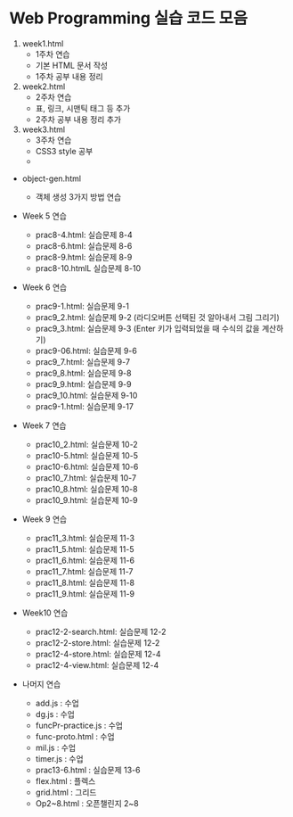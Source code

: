 # Web Programming 실습 코드 모음

1. week1.html
   - 1주차 연습
   - 기본 HTML 문서 작성
   - 1주차 공부 내용 정리
2. week2.html
   - 2주차 연습
   - 표, 링크, 시맨틱 태그 등 추가
   - 2주차 공부 내용 정리 추가
3. week3.html
   - 3주차 연습
   - CSS3 style 공부
   - 

- object-gen.html
  - 객체 생성 3가지 방법 연습

- Week 5 연습
  - prac8-4.html: 실습문제 8-4
  - prac8-6.html: 실습문제 8-6
  - prac8-9.html: 실습문제 8-9
  - prac8-10.htmlL 실습문제 8-10
    

- Week 6 연습
  - prac9-1.html: 실습문제 9-1
  - prac9_2.html: 실습문제 9-2 (라디오버튼 선택된 것 알아내서 그림 그리기)
  - prac9_3.html: 실습문제 9-3 (Enter 키가 입력되었을 때 수식의 값을 계산하기)
  - prac9-06.html: 실습문제 9-6
  - prac9_7.html: 실습문제 9-7
  - prac9_8.html: 실습문제 9-8
  - prac9_9.html: 실습문제 9-9
  - prac9_10.html: 실습문제 9-10
  - prac9-1.html: 실습문제 9-17
 
- Week 7 연습
   - prac10_2.html: 실습문제 10-2
   - prac10-5.html: 실습문제 10-5
   - prac10-6.html: 실습문제 10-6
   - prac10_7.html: 실습문제 10-7
   - prac10_8.html: 실습문제 10-8
   - prac10_9.html: 실습문제 10-9

- Week 9 연습  
   - prac11_3.html: 실습문제 11-3
   - prac11_5.html: 실습문제 11-5
   - prac11_6.html: 실습문제 11-6
   - prac11_7.html: 실습문제 11-7
   - prac11_8.html: 실습문제 11-8
   - prac11_9.html: 실습문제 11-9

  
- Week10 연습
  - prac12-2-search.html: 실습문제 12-2
  - prac12-2-store.html: 실습문제 12-2
  - prac12-4-store.html: 실습문제 12-4
  - prac12-4-view.html: 실습문제 12-4

  
- 나머지 연습
  - add.js : 수업
  - dg.js : 수업
  - funcPr-practice.js : 수업
  - func-proto.html : 수업
  - mil.js : 수업
  - timer.js : 수업
  - prac13-6.html : 실습문제 13-6
  - flex.html : 플렉스
  - grid.html : 그리드
  - Op2\~8.html : 오픈챌린지 2\~8
